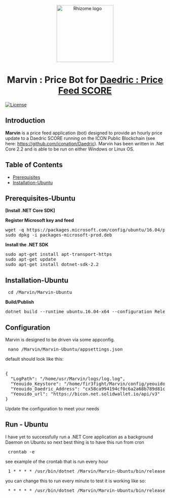 <p align="center">
  <img 
    src="https://avatars1.githubusercontent.com/u/53635700?s=400&v=4" 
    width="180px"
    alt="Rhizome logo">
</p>

<h1 align="center">Marvin : Price Bot for <a href="https://github.com/iconation/Daedric" />Daedric : Price Feed SCORE </a> </h1>

[![License](https://img.shields.io/badge/License-Apache%202.0-blue.svg)](https://opensource.org/licenses/Apache-2.0)

## Introduction

**Marvin** is a price feed application (bot) designed to provide an hourly price update to a Daedric SCORE running on the ICON Public Blockchain (see here: https://github.com/iconation/Daedric). Marvin has been written in .Net Core 2.2 and is able to be run on either Windows or Linux OS.

## Table of Contents

  * [Prerequisites](https://github.com/rhizomeicx/marvin#prerequisites-ubuntu)
  * [Installation-Ubuntu](https://github.com/rhizomeicx/marvin#installation-ubuntu)

## Prerequisites-Ubuntu

**[Install .NET Core SDK]**

**Register Microsoft key and feed**
<pre>
wget -q https://packages.microsoft.com/config/ubuntu/16.04/packages-microsoft-prod.deb -O packages-microsoft-prod.deb
sudo dpkg -i packages-microsoft-prod.deb
</pre>

**Install the .NET SDK**
<pre>
sudo apt-get install apt-transport-https
sudo apt-get update
sudo apt-get install dotnet-sdk-2.2
</pre>


## Installation-Ubuntu

<pre> cd /Marvin/Marvin-Ubuntu </pre>

**Build/Publish**
<pre>
dotnet build --runtime ubuntu.16.04-x64 --configuration Release
</pre>

## Configuration
Marvin is designed to be driven via some appconfig.

<pre> nano /Marvin/Marvin-Ubuntu/appsettings.json </pre>

default should look like this:
<pre> 
{
  "LogPath": "/home/usr/Marvin/logs/log.log",
  "Yeouido_Keystore": "/home/fir3fight/Marvin/config/yeouido/keystore/operator.icx",
  "Yeouido_Daedric_Address": "cx58ca994194cf0c6a2a68b789d81c70484a5675b3",
  "Yeouido_url": "https://bicon.net.solidwallet.io/api/v3"
}
</pre>
Update the configuration to meet your needs

## Run - Ubuntu
I have yet to successfully run a .NET Core application as a background Daemon on Ubuntu so next best thing is to have this run from cron

<pre> crontab -e </pre>

see example of the crontab that is run every hour

<pre> 1 * * * * /usr/bin/dotnet /Marvin/Marvin-Ubuntu/bin/release/netcoreapp2.2/ubuntu.16.04-x64/publish/Marvin-Ubuntu.dll "keystorepassword" </pre>

you can change this to run every minute to test it is working like so:

<pre> * * * * * /usr/bin/dotnet /Marvin/Marvin-Ubuntu/bin/release/netcoreapp2.2/ubuntu.16.04-x64/publish/Marvin-Ubuntu.dll "keystorepassword" </pre>
